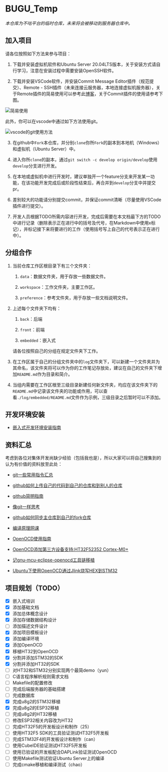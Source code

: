 # BUGU_Temp

*本仓库为不咕平台的临时仓库，未来将会被移动到服务器仓库中。*

## 加入项目

请各位按照如下方法来参与项目：

1. 下载并安装虚拟机软件和Ubuntu Server 20.04LTS版本，关于安装方式请自行学习，注意在安装过程中需要安装OpenSSH软件。

2. 下载并安装VSCode软件，并安装Commit Message Editor插件（规范提交）、Remote - SSH插件（未来连接云服务器，本地连接虚拟机服务器），关于Remote插件的简易使用可以参考此[博客](https://www.cnblogs.com/hi3254014978/p/12681594.html)，关于Commit插件的使用请参考下图。

![简易使用](https://s2.loli.net/2022/03/08/4QF6MyGAtgkSz9Y.png)

此外，你可以在vscode中通过如下方法使用git。

![vscode的git使用方法](https://s2.loli.net/2022/03/08/m9PqUuWXgzN4CkH.png)

3. 在github中`Fork`本仓库，并分别`clone`你所`Fork`的副本到本地机（Windows）和虚拟机（Ubuntu Server）中。

4. 进入你所`clone`的副本，通过`git switch -c develop origin/develop`使用`develop`分支进行开发。

5. 在本地或虚拟机中进行开发时，建议单独开一个feature分支来开发某一功能，在该功能开发完成后或阶段性结束后，再合并到`develop`分支中并提交pr。

6. 差别较大的功能请分别提交commit，并保证commit清晰（尽量使用VSCode插件进行提交）。

7. 开发人员根据TODO所需内容进行开发，完成后需要在本文档最下方的TODO中进行记录（删除表示正在进行中的括号及代号，在Markdown中使用x标记），并标记接下来将要进行的工作（使用括号写上自己的代号表示正在进行中）。

## 分组合作

1. 当前仓库工作区根目录下有三个文件夹：
   
   1. `data`：数据文件夹，用于存放一些数据文件。
   
   2. `workspace`：工作文件夹，主要工作区。
   
   3. `preference`：参考文件夹，用于存放一些文档说明文件。

2. 上述每个文件夹下均有：
   
   1. `back`：后端
   
   2. `front`：前端
   
   3. `embedded`：嵌入式
   
   请各位按照自己的分组在规定文件夹下工作。

3. 在工作区属于自己的分组文件夹中的`log`文件夹下，可以新建一个文件夹并为其命名，该文件夹将可以作为你的工作笔记存放处，建议在自己的文件夹下增加`README.md`作为目录和简介。

4. 当组内需要在工作区根至三级目录新建任何新文件夹，均应在该文件夹下的`README.md`中记录该文件夹的功能或作用，可以查看`./log/embedded/README.md`文件作为示例，三级目录之后暂时可以不添加。

## 开发环境安装

- [嵌入式开发环境安装指南](./preference/embedded/install.md)

## 资料汇总

考虑到各位对集体开发尚缺少经验（包括我也是），所以大家可以将自己搜集到的认为有价值的资料放至此处：

- [git一些常用指令汇总](https://yunwuhai.blog.csdn.net/article/details/122515950)

- [github如何上传自己的代码到自己的仓库和到别人的仓库](https://blog.csdn.net/weixin_43851149/article/details/107283174)

- [github简明指南](http://rogerdudler.github.io/git-guide/index.zh.html)

- [像git一样思考](http://think-like-a-git.net/)

- [github如何同步主仓库到自己的fork仓库](https://blog.csdn.net/dingjianmin/article/details/117393092?utm_medium=distribute.pc_aggpage_search_result.none-task-blog-2~aggregatepage~first_rank_ecpm_v1~rank_v31_ecpm-1-117393092.pc_agg_new_rank&utm_term=%E5%A6%82%E4%BD%95%E5%B0%86%E8%87%AA%E5%B7%B1%E7%9A%84fork%E6%9B%B4%E6%96%B0&spm=1000.2123.3001.4430)

- [编译原理网课](https://www.bilibili.com/video/BV1zW411t7YE?from=search&seid=13066746962877628745&spm_id_from=333.337.0.0)

- [OpenOCD使用指南](http://blog.chinaunix.net/uid-24565138-id-2127551.html)

- [OpenOCD添加第三方设备支持:HT32F52352 Cortex-M0+](https://blog.csdn.net/weixin_41328027/article/details/122969985)

- [记gnu-mcu-eclipse-openocd工具链移植](https://blog.csdn.net/idk500/article/details/98476288?spm=1001.2014.3001.5502)

- [Ubuntu下使用OpenOCD通过Jlink烧写HEX到STM32](https://blog.csdn.net/SMarxX/article/details/8486052)

## 项目规划（TODO）

- [x] 嵌入式培训
- [x] 添加基础文档
- [x] 添加总体概念设计
- [x] 添加存储数据结构设计
- [ ] 添加描述文件设计
- [x] 添加项目模板设计
- [x] 添加编译环境
- [x] 添加OpenOCD
- [x] 移植HT32到OpenOCD
- [x] 分割并添加STM32的SDK
- [x] 分割并添加HT32的SDK
- [ ] 对HT32和STM32分别实现两个最简demo（yun）
- [ ] C语言程序解析规则需求文档
- [ ] Makefile的配置修改
- [ ] 完成后端服务器的基础搭建
- [ ] 完成数据库
- [x] 完成u8g2的STM32移植
- [x] 完成u8g2的ESP32移植
- [ ] 完成u8g2的HT32移植
- [ ] 修改ESP32相关内容改为HT32
- [ ] 完成HT32F5的开发板设计和制作（25）
- [ ] 使用HT32F5 SDK的工具验证测试HT32F5开发板
- [ ] 完成STM32F4的开发板设计和制作（can）
- [ ] 使用CubeIDE验证测试HT32F5开发板
- [ ] 使用已验证的开发板配合DAPLink验证测试OpenOCD
- [ ] 使用Makefile测试验证Ubuntu Server上的编译
- [ ] 完成cmake移植和编译测试（chao）